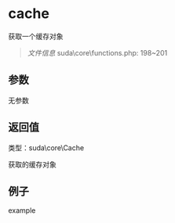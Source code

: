# cache

获取一个缓存对象

> *文件信息* suda\core\functions.php: 198~201



## 参数


无参数


## 返回值

类型：suda\core\Cache

 获取的缓存对象



## 例子

example